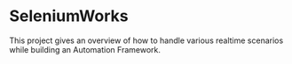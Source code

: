 # SeleniumWorks
This project gives an overview of how to handle various realtime scenarios while building an Automation Framework.
